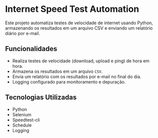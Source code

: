 # Internet Speed Test Automation

Este projeto automatiza testes de velocidade de internet usando Python, armazenando os resultados em um arquivo CSV e enviando um relatório diário por e-mail.

## Funcionalidades

- Realiza testes de velocidade (download, upload e ping) de hora em hora.
- Armazena os resultados em um arquivo `CSV`.
- Envia um relatório com os resultados por e-mail no final do dia.
- Logging configurado para monitoramento e depuração.

## Tecnologias Utilizadas

- Python
- Selenium
- Speedtest-cli
- Schedule
- Logging
